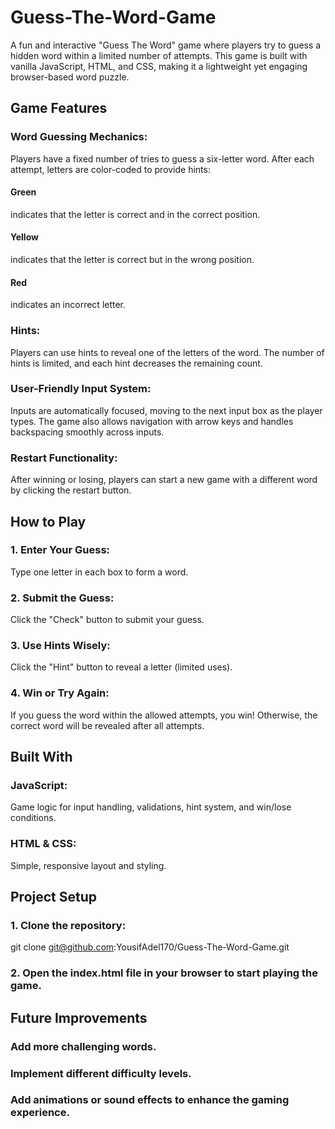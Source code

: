 # Guess-The-Word-Game

A fun and interactive "Guess The Word" game where players try to guess a hidden word within a limited number of attempts. This game is built with vanilla JavaScript, HTML, and CSS, making it a lightweight yet engaging browser-based word puzzle.

## Game Features

### Word Guessing Mechanics:

Players have a fixed number of tries to guess a six-letter word. After each attempt, letters are color-coded to provide hints:

#### Green

indicates that the letter is correct and in the correct position.

#### Yellow

indicates that the letter is correct but in the wrong position.

#### Red

indicates an incorrect letter.

### Hints:

Players can use hints to reveal one of the letters of the word. The number of hints is limited, and each hint decreases the remaining count.

### User-Friendly Input System:

Inputs are automatically focused, moving to the next input box as the player types. The game also allows navigation with arrow keys and handles backspacing smoothly across inputs.

### Restart Functionality:

After winning or losing, players can start a new game with a different word by clicking the restart button.

## How to Play

### 1. Enter Your Guess:

Type one letter in each box to form a word.

### 2. Submit the Guess:

Click the "Check" button to submit your guess.

### 3. Use Hints Wisely:

Click the "Hint" button to reveal a letter (limited uses).

### 4. Win or Try Again:

If you guess the word within the allowed attempts, you win! Otherwise, the correct word will be revealed after all attempts.

## Built With

### JavaScript:

Game logic for input handling, validations, hint system, and win/lose conditions.

### HTML & CSS:

Simple, responsive layout and styling.

## Project Setup

### 1. Clone the repository:

git clone git@github.com:YousifAdel170/Guess-The-Word-Game.git

### 2. Open the index.html file in your browser to start playing the game.

## Future Improvements

### Add more challenging words.

### Implement different difficulty levels.

### Add animations or sound effects to enhance the gaming experience.

